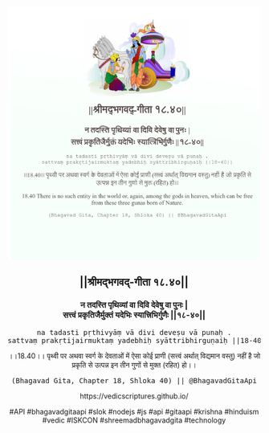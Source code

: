 <img src="../../asset/BG_18_40.png"/>
<center><h2>||श्रीमद्‍भगवद्‍-गीता १८.४०||</h2>
<h3>न तदस्ति पृथिव्यां वा दिवि देवेषु वा पुनः |<br/>सत्त्वं प्रकृतिजैर्मुक्तं यदेभिः स्यात्त्रिभिर्गुणैः ||१८-४०||</h3>
<pre>na tadasti pṛthivyāṃ vā divi deveṣu vā punaḥ .<br/>sattvaṃ prakṛtijairmuktaṃ yadebhiḥ syāttribhirguṇaiḥ ||18-40||</pre>
<p>।।18.40।। पृथ्वी पर अथवा स्वर्ग के देवताओं में ऐसा कोई प्राणी (सत्त्वं अर्थात् विद्यमान वस्तु) नहीं है जो प्रकृति से उत्पन्न इन तीन गुणों से मुक्त (रहित) हो।।</p>
<pre>(Bhagavad Gita, Chapter 18, Shloka 40) || @BhagavadGitaApi</pre><p>https://vedicscriptures.github.io/</p><p>#API #bhagavadgitaapi #slok #nodejs #js #api #gitaapi #krishna #hinduism #vedic #ISKCON #shreemadbhagavadgita #technology</p></center>